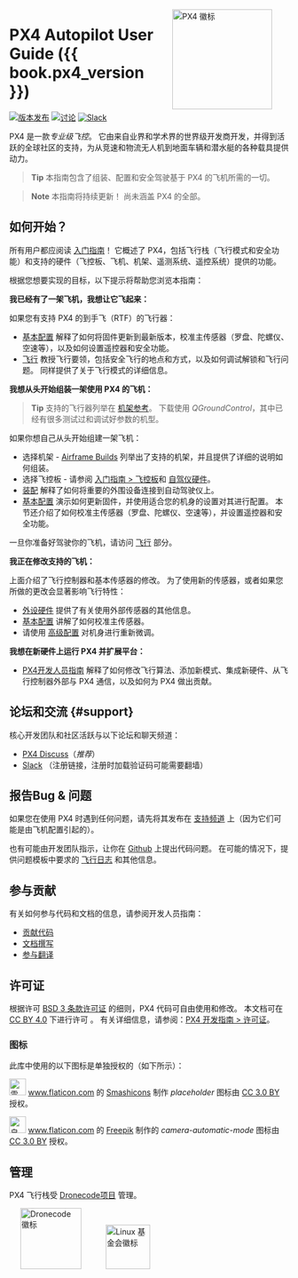 <div style="float:right; padding:10px; margin-right:20px;"><a href="http://px4.io/"><img src="../assets/site/logo_pro_small.png" title="PX4 徽标" width="180px" /></a></div>

# PX4 Autopilot User Guide ({{ book.px4_version }})

[![版本发布](https://img.shields.io/github/release/PX4/Firmware.svg)](https://github.com/PX4/Firmware/releases) [![讨论](https://img.shields.io/badge/discuss-px4-ff69b4.svg)](http://discuss.px4.io/) [![Slack](https://px4-slack.herokuapp.com/badge.svg)](http://slack.px4.io)

PX4 是一款*专业级飞控*。 它由来自业界和学术界的世界级开发商开发，并得到活跃的全球社区的支持，为从竞速和物流无人机到地面车辆和潜水艇的各种载具提供动力。

> **Tip** 本指南包含了组装、配置和安全驾驶基于 PX4 的飞机所需的一切。

<span></span>

> **Note** 本指南将持续更新！ 尚未涵盖 PX4 的全部。

## 如何开始？

所有用户都应阅读 [入门指南](getting_started/README.md)！ 它概述了 PX4，包括飞行栈（飞行模式和安全功能）和支持的硬件（飞控板、飞机、机架、遥测系统、遥控系统）提供的功能。

根据您想要实现的目标，以下提示将帮助您浏览本指南：

**我已经有了一架飞机，我想让它飞起来：**

如果您有支持 PX4 的到手飞（RTF）的飞行器：

- [基本配置](config/README.md) 解释了如何将固件更新到最新版本，校准主传感器（罗盘、陀螺仪、空速等），以及如何设置遥控器和安全功能。
- [飞行](flying/README.md) 教授飞行要领，包括安全飞行的地点和方式，以及如何调试解锁和飞行问题。 同样提供了关于飞行模式的详细信息。

**我想从头开始组装一架使用 PX4 的飞机：**

> **Tip** 支持的飞行器列举在 [机架参考](airframes/airframe_reference.md)。 下载使用 *QGroundControl*，其中已经有很多测试过和调试好参数的机型。

如果你想自己从头开始组建一架飞机：

- 选择机架 - [Airframe Builds](airframes/README.md) 列举出了支持的机架，并且提供了详细的说明如何组装。
- 选择飞控板 - 请参阅 [入门指南 > 飞控板](getting_started/flight_controller_selection.md)和 [自驾仪硬件](flight_controller/README.md)。
- [装配](assembly/README.md) 解释了如何将重要的外围设备连接到自动驾驶仪上。
- [基本配置](config/README.md) 演示如何更新固件，并使用适合您的机身的设置对其进行配置。 本节还介绍了如何校准主传感器（罗盘、陀螺仪、空速等），并设置遥控器和安全功能。

一旦你准备好驾驶你的飞机，请访问 [飞行](flying/README.md) 部分。

**我正在修改支持的飞机：**

上面介绍了飞行控制器和基本传感器的修改。 为了使用新的传感器，或者如果您所做的更改会显著影响飞行特性：

- [外设硬件](peripherals/README.md) 提供了有关使用外部传感器的其他信息。
- [基本配置](config/README.md) 讲解了如何校准主传感器。
- 请使用 [高级配置](advanced_config/README.md) 对机身进行重新微调。

**我想在新硬件上运行 PX4 并扩展平台：**

- [PX4开发人员指南](http://dev.px4.io/) 解释了如何修改飞行算法、添加新模式、集成新硬件、从飞行控制器外部与 PX4 通信，以及如何为 PX4 做出贡献。

## 论坛和交流 {#support}

核心开发团队和社区活跃与以下论坛和聊天频道：

- [PX4 Discuss](http://discuss.px4.io/)（*推荐*）
- [Slack](http://slack.px4.io) （注册链接，注册时加载验证码可能需要翻墙）

## 报告Bug & 问题

如果您在使用 PX4 时遇到任何问题，请先将其发布在 [支持频道](#support) 上（因为它们可能是由飞机配置引起的）。

也有可能由开发团队指示，让你在 [Github](https://github.com/PX4/Firmware/issues) 上提出代码问题。 在可能的情况下，提供问题模板中要求的 [飞行日志](getting_started/flight_reporting.md) 和其他信息。

## 参与贡献

有关如何参与代码和文档的信息，请参阅开发人员指南：

- [贡献代码](https://dev.px4.io/en/contribute/)
- [文档撰写](https://dev.px4.io/en/contribute/docs.html)
- [参与翻译](https://dev.px4.io/en/contribute/docs.html)

## 许可证

根据许可 [BSD 3 条款许可证](https://opensource.org/licenses/BSD-3-Clause) 的细则，PX4 代码可自由使用和修改。 本文档可在 [CC BY 4.0](https://creativecommons.org/licenses/by/4.0/) 下进行许可 。 有关详细信息，请参阅：[PX4 开发指南 > 许可证](https://dev.px4.io/en/contribute/licenses.html)。

### 图标

此库中使用的以下图标是单独授权的（如下所示）：

<img src="../assets/site/position_fixed.svg" title="需要定位（例如GPS）" width="30px" /> <a href="https://www.flaticon.com/" title="Flaticon">www.flaticon.com</a> 的 <a href="https://www.flaticon.com/authors/smashicons" title="Smashicons">Smashicons</a> 制作 <em>placeholder</em> 图标由 <a href="http://creativecommons.org/licenses/by/3.0/" title="Creative Commons BY 3.0" target="_blank">CC 3.0 BY</a> 授权。

<img src="../assets/site/automatic_mode.svg" title="自动模式" width="30px" /> <a href="https://www.flaticon.com/" title="Flaticon">www.flaticon.com</a> 的 <a href="http://www.freepik.com" title="Freepik">Freepik</a> 制作的 <em>camera-automatic-mode</em> 图标由 <a href="http://creativecommons.org/licenses/by/3.0/" title="Creative Commons BY 3.0" target="_blank">CC 3.0 BY</a> 授权。

## 管理

PX4 飞行栈受 [Dronecode项目](https://www.dronecode.org/) 管理。

<a href="https://www.dronecode.org/" style="padding:20px"><img src="https://mavlink.io/assets/site/logo_dronecode.png" alt="Dronecode 徽标" width="110px"/></a>
<a href="https://www.linuxfoundation.org/projects" style="padding:20px;"><img src="https://mavlink.io/assets/site/logo_linux_foundation.png" alt="Linux 基金会徽标" width="80px" /></a>

<div style="padding:10px">&nbsp;</div>
